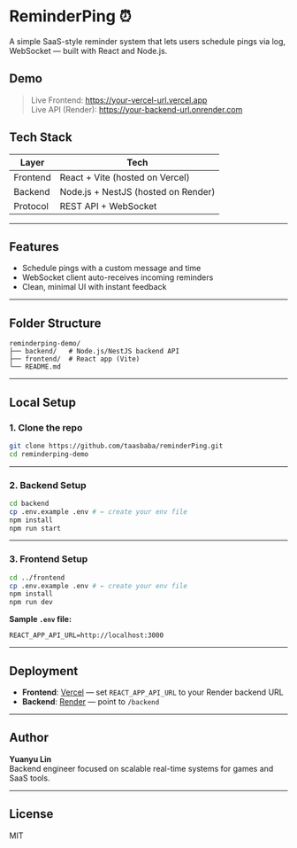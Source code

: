# ReminderPing ⏰

A simple SaaS-style reminder system that lets users schedule pings via log, WebSocket — built with React and Node.js.

## Demo

> Live Frontend: https://your-vercel-url.vercel.app  
> Live API (Render): https://your-backend-url.onrender.com

## Tech Stack

| Layer      | Tech                        |
|------------|-----------------------------|
| Frontend   | React + Vite (hosted on Vercel) |
| Backend    | Node.js + NestJS (hosted on Render) |
| Protocol   | REST API + WebSocket         |

---

## Features

- Schedule pings with a custom message and time
- WebSocket client auto-receives incoming reminders
- Clean, minimal UI with instant feedback

---

## Folder Structure

```
reminderping-demo/
├── backend/   # Node.js/NestJS backend API
├── frontend/  # React app (Vite)
└── README.md
```

---

## Local Setup

### 1. Clone the repo
```bash
git clone https://github.com/taasbaba/reminderPing.git
cd reminderping-demo
```

---

### 2. Backend Setup

```bash
cd backend
cp .env.example .env # ← create your env file
npm install
npm run start
```

---

### 3. Frontend Setup

```bash
cd ../frontend
cp .env.example .env # ← create your env file
npm install
npm run dev
```

**Sample `.env` file:**
```
REACT_APP_API_URL=http://localhost:3000
```

---

## Deployment

- **Frontend**: [Vercel](https://vercel.com) — set `REACT_APP_API_URL` to your Render backend URL
- **Backend**: [Render](https://render.com) — point to `/backend`

---

## Author

**Yuanyu Lin**  
Backend engineer focused on scalable real-time systems for games and SaaS tools.

---

## License

MIT